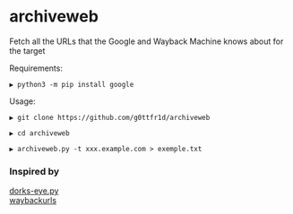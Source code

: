 # archiveweb
Fetch all the URLs that the Google and Wayback Machine knows about for the target

Requirements:

```
▶ python3 -m pip install google
```

Usage:

```
▶ git clone https://github.com/g0ttfr1d/archiveweb

▶ cd archiveweb

▶ archiveweb.py -t xxx.example.com > exemple.txt
```


### Inspired by

[dorks-eye.py](https://github.com/BullsEye0/dorks-eye)\
[waybackurls](https://github.com/tomnomnom/waybackurls)
